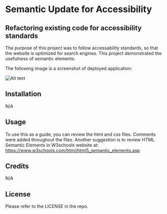 # Semantic Update for Accessibility

## Refactoring existing code for accessibility standards

The purpose of this project was to follow accessability standards, so that the website is optimized for search engines. This project demonstrated the usefulness
of semantic elements.

The following image is a screenshot of deployed application:

![Alt text](./assets/images/challenge_1.png)


## Installation

N/A

## Usage

To use this as a guide, you can review the html and css files. Comments were added throughout the files. Another suggestion is to review HTML Semantic Elements in W3schools website at: 
https://www.w3schools.com/html/html5_semantic_elements.asp 

## Credits

N/A

## License

Please refer to the LICENSE in the repo.
